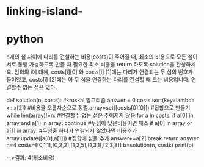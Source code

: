 # linking-island-
# python
n개의 섬 사이에 다리를 건설하는 비용(costs)이 주어질 때, 최소의 비용으로 모든 섬이 서로 통행 가능하도록 만들 때 필요한 최소 비용을 return 하도록 solution을 완성하세요. 임의의 i에 대해, costs[i][0] 와 costs[i] [1]에는 다리가 연결되는 두 섬의 번호가 들어있고, costs[i] [2]에는 이 두 섬을 연결하는 다리를 건설할 때 드는 비용입니다. 연결할수 없는 섬은 없다.

def solution(n, costs): #kruskal 알고리즘
    answer = 0
    costs.sort(key=lambda x : x[2]) #비용을 오름차순으로 정렬
    array=set([costs[0][0]]) #집합으로 만들기
    while len(array)!=n: #연결할수 없는 섬은 주어지지 않음
        for a in costs:
            if a[0] in array and a[1] in array:
                continue #두섬이 낮은비용이면 패스
            if a[0] in array or a[1] in array: #두섬중 하나가 연결되지 않았다면 비용추가
                array.update([a[0],a[1]]) #집합에 섬들 추가
                answer+=a[2] 
                break
    return answer
n=4
costs=[[0,1,1],[0,2,2],[1,2,5],[1,3,1],[2,3,8]]
b=solution(n, costs)
print(b)

-->결과: 4(최소비용)
